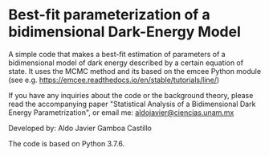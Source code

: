 # Best-fit parameterization of a bidimensional Dark-Energy Model


A simple code that makes a best-fit estimation of parameters of a bidimensional model of dark energy described by a certain equation of state. It uses the MCMC method and its based on the emcee Python module (see e.g. https://emcee.readthedocs.io/en/stable/tutorials/line/)

If you have any inquiries about the code or the background theory, please read the accompanying paper "Statistical Analysis of a Bidimensional Dark Energy Parametrization", or email me: aldojavier@ciencias.unam.mx

Developed by: Aldo Javier Gamboa Castillo

The code is based on Python 3.7.6.


